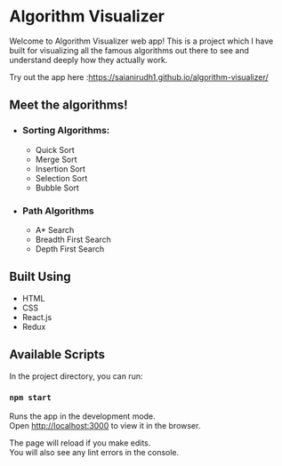 # Algorithm Visualizer

Welcome to Algorithm Visualizer web app! This is a project which I have built for visualizing all the famous algorithms out there to see and understand deeply how they actually work.

Try out the app here :https://saianirudh1.github.io/algorithm-visualizer/

## Meet the algorithms!

- ### Sorting Algorithms:

  - Quick Sort
  - Merge Sort
  - Insertion Sort
  - Selection Sort
  - Bubble Sort

- ### Path Algorithms
  - A\* Search
  - Breadth First Search
  - Depth First Search

## Built Using

- HTML
- CSS
- React.js
- Redux

## Available Scripts

In the project directory, you can run:

### `npm start`

Runs the app in the development mode.\
Open [http://localhost:3000](http://localhost:3000) to view it in the browser.

The page will reload if you make edits.\
You will also see any lint errors in the console.

